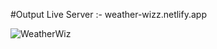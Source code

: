 #Output  Live Server :- weather-wizz.netlify.app

![WeatherWiz](https://github.com/RajanPandey1311/ClimaCheck/assets/130823894/95a47da5-fe0e-499d-ad0a-06f70a453b5b)




